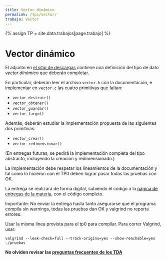 ```yaml
---
title: Vector dinámico
permalink: /tps/vector/
trabajo: Vector
---
```

{% assign TP = site.data.trabajos[page.trabajo] %}

Vector dinámico
===============

El adjunto en [el sitio de descargas]({{site.skel}}) contiene una definición del tipo de dato _vector dinámico_ que deberán completar.

En particular, deberán leer el archivo `vector.h` con la documentación, e implementar en
`vector.c` las cuatro primitivas que faltan:

- `vector_destruir()`
- `vector_obtener()`
- `vector_guardar()`
- `vector_largo()`

Además, deberán estudiar la implementación propuesta de las siguientes dos primitivas:

- `vector_crear()`
- `vector_redimensionar()`

(En entregas futuras, se pedirá la implementación completa del tipo abstracto, incluyendo la creación y redimensionado.)

La implementación debe respetar los lineamientos de la documentación y tal como lo hicieron con el TP0 deben lograr pasar todas las pruebas con OK.

La entrega se realizará de forma digital, subiendo el código a la [página de entregas de la materia]({{site.entregas}}), con el código completo.

Importante: No enviar la entrega hasta tanto asegurarse que el programa compila sin warnings, todas las pruebas dan OK y valgrind no reporta errores.

Usar la misma linea provista para el tp0 para compilar. Para correr Valgrind, usar:

    valgrind --leak-check=full --track-origins=yes --show-reachable=yes ./pruebas

**No olviden revisar las [preguntas frecuentes de los TDA](/algo2/faq/tda)**
